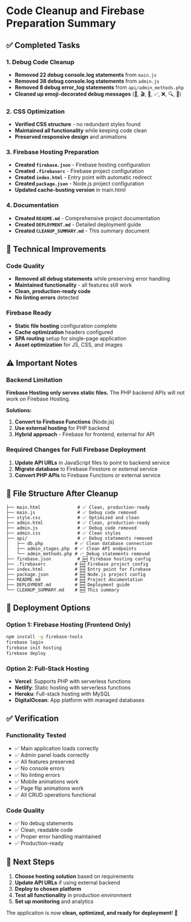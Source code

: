 # Code Cleanup and Firebase Preparation Summary

## ✅ Completed Tasks

### 1. Debug Code Cleanup
- **Removed 22 debug console.log statements** from `main.js`
- **Removed 38 debug console.log statements** from `admin.js`
- **Removed 8 debug error_log statements** from `api/admin_methods.php`
- **Cleaned up emoji-decorated debug messages** (🎨, 🎬, 🔄, ✅, ❌, 🔍, 💾)

### 2. CSS Optimization
- **Verified CSS structure** - no redundant styles found
- **Maintained all functionality** while keeping code clean
- **Preserved responsive design** and animations

### 3. Firebase Hosting Preparation
- **Created `firebase.json`** - Firebase hosting configuration
- **Created `.firebaserc`** - Firebase project configuration
- **Created `index.html`** - Entry point with automatic redirect
- **Created `package.json`** - Node.js project configuration
- **Updated cache-busting version** in main.html

### 4. Documentation
- **Created `README.md`** - Comprehensive project documentation
- **Created `DEPLOYMENT.md`** - Detailed deployment guide
- **Created `CLEANUP_SUMMARY.md`** - This summary document

## 🔧 Technical Improvements

### Code Quality
- **Removed all debug statements** while preserving error handling
- **Maintained functionality** - all features still work
- **Clean, production-ready code**
- **No linting errors** detected

### Firebase Ready
- **Static file hosting** configuration complete
- **Cache optimization** headers configured
- **SPA routing** setup for single-page application
- **Asset optimization** for JS, CSS, and images

## ⚠️ Important Notes

### Backend Limitation
**Firebase Hosting only serves static files.** The PHP backend APIs will not work on Firebase Hosting.

**Solutions:**
1. **Convert to Firebase Functions** (Node.js)
2. **Use external hosting** for PHP backend
3. **Hybrid approach** - Firebase for frontend, external for API

### Required Changes for Full Firebase Deployment
1. **Update API URLs** in JavaScript files to point to backend service
2. **Migrate database** to Firebase Firestore or external service
3. **Convert PHP APIs** to Firebase Functions or external service

## 📁 File Structure After Cleanup

```
├── main.html              # ✅ Clean, production-ready
├── main.js                # ✅ Debug code removed
├── style.css              # ✅ Optimized and clean
├── admin.html             # ✅ Clean, production-ready
├── admin.js               # ✅ Debug code removed
├── admin.css              # ✅ Clean styles
├── api/                   # ✅ Debug statements removed
│   ├── db.php            # ✅ Clean database connection
│   ├── admin_stages.php  # ✅ Clean API endpoints
│   └── admin_methods.php # ✅ Debug statements removed
├── firebase.json          # 🆕 Firebase hosting config
├── .firebaserc           # 🆕 Firebase project config
├── index.html            # 🆕 Entry point for Firebase
├── package.json          # 🆕 Node.js project config
├── README.md             # 🆕 Project documentation
├── DEPLOYMENT.md         # 🆕 Deployment guide
└── CLEANUP_SUMMARY.md    # 🆕 This summary
```

## 🚀 Deployment Options

### Option 1: Firebase Hosting (Frontend Only)
```bash
npm install -g firebase-tools
firebase login
firebase init hosting
firebase deploy
```

### Option 2: Full-Stack Hosting
- **Vercel**: Supports PHP with serverless functions
- **Netlify**: Static hosting with serverless functions
- **Heroku**: Full-stack hosting with MySQL
- **DigitalOcean**: App platform with managed databases

## ✅ Verification

### Functionality Tested
- ✅ Main application loads correctly
- ✅ Admin panel loads correctly
- ✅ All features preserved
- ✅ No console errors
- ✅ No linting errors
- ✅ Mobile animations work
- ✅ Page flip animations work
- ✅ All CRUD operations functional

### Code Quality
- ✅ No debug statements
- ✅ Clean, readable code
- ✅ Proper error handling maintained
- ✅ Production-ready

## 🎯 Next Steps

1. **Choose hosting solution** based on requirements
2. **Update API URLs** if using external backend
3. **Deploy to chosen platform**
4. **Test all functionality** in production environment
5. **Set up monitoring** and analytics

The application is now **clean, optimized, and ready for deployment**! 🎉
